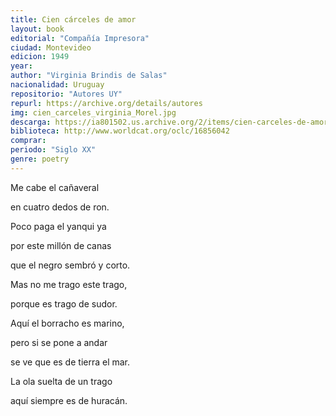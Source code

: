 ```yaml
---
title: Cien cárceles de amor
layout: book
editorial: "Compañía Impresora"
ciudad: Montevideo
edicion: 1949 
year:
author: "Virginia Brindis de Salas"
nacionalidad: Uruguay
repositorio: "Autores UY"
repurl: https://archive.org/details/autores
img: cien_carceles_virginia_Morel.jpg
descarga: https://ia801502.us.archive.org/2/items/cien-carceles-de-amor-virginia-brindis-de-salas/Cien%20c%C3%A1rceles%20de%20amor%20-%20Virginia%20Brindis%20de%20Salas.pdf
biblioteca: http://www.worldcat.org/oclc/16856042
comprar: 
periodo: "Siglo XX"
genre: poetry
---
```

 

Me cabe el cañaveral
 
en cuatro dedos de ron.
 
Poco paga el yanqui ya
 
por este millón de canas
 
que el negro sembró y corto.
 
Mas no me trago este trago,

porque es trago de sudor.
 
Aquí el borracho es marino,
 
pero si se pone a andar
 
se ve que es de tierra el mar.
 
La ola suelta de un trago
 
aquí siempre es de huracán.
